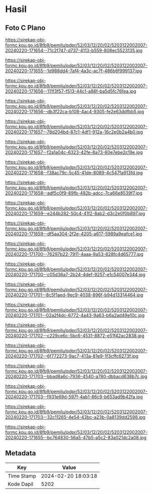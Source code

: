 # Hasil

## Foto C Plano

https://sirekap-obj-formc.kpu.go.id/8fb9/pemilu/pdpr/52/03/12/20/02/5203122002007-20240220-171654--71c2f747-d737-4113-b559-808ec5523135.jpg

https://sirekap-obj-formc.kpu.go.id/8fb9/pemilu/pdpr/52/03/12/20/02/5203122002007-20240220-171655--1d988dd4-7af4-4a3c-ac7f-486b6f999137.jpg

https://sirekap-obj-formc.kpu.go.id/8fb9/pemilu/pdpr/52/03/12/20/02/5203122002007-20240220-171656--111f3f57-f513-44c1-a88f-ba5d5fc76fea.jpg

https://sirekap-obj-formc.kpu.go.id/8fb9/pemilu/pdpr/52/03/12/20/02/5203122002007-20240220-171656--db3f22ca-b108-4ac4-9305-fe2e63ddfbb5.jpg

https://sirekap-obj-formc.kpu.go.id/8fb9/pemilu/pdpr/52/03/12/20/02/5203122002007-20240220-171657--78d204bd-87c1-4df1-912a-16c2e0b2a4b0.jpg

https://sirekap-obj-formc.kpu.go.id/8fb9/pemilu/pdpr/52/03/12/20/02/5203122002007-20240220-171657--f2a1a04c-6323-42fe-8a73-60e7ebe2c19e.jpg

https://sirekap-obj-formc.kpu.go.id/8fb9/pemilu/pdpr/52/03/12/20/02/5203122002007-20240220-171658--f38ac79c-5c45-41de-8089-4c547fa913fd.jpg

https://sirekap-obj-formc.kpu.go.id/8fb9/pemilu/pdpr/52/03/12/20/02/5203122002007-20240220-171658--adf5c0f9-89fb-482b-adcc-7ca66e8539f7.jpg

https://sirekap-obj-formc.kpu.go.id/8fb9/pemilu/pdpr/52/03/12/20/02/5203122002007-20240220-171659--e244b282-50c4-41f2-8ab2-d3c2e0f0b897.jpg

https://sirekap-obj-formc.kpu.go.id/8fb9/pemilu/pdpr/52/03/12/20/02/5203122002007-20240220-171659--df5aa304-2f2e-4205-a617-5989a9eafce1.jpg

https://sirekap-obj-formc.kpu.go.id/8fb9/pemilu/pdpr/52/03/12/20/02/5203122002007-20240220-171700--76297b22-7911-4aaa-9a53-828fc4d65777.jpg

https://sirekap-obj-formc.kpu.go.id/8fb9/pemilu/pdpr/52/03/12/20/02/5203122002007-20240220-171700--c05d36a7-2b24-4def-9257-e1c54007e344.jpg

https://sirekap-obj-formc.kpu.go.id/8fb9/pemilu/pdpr/52/03/12/20/02/5203122002007-20240220-171701--8c5f1aed-9ec9-4038-896f-b94d13314464.jpg

https://sirekap-obj-formc.kpu.go.id/8fb9/pemilu/pdpr/52/03/12/20/02/5203122002007-20240220-171701--02a2f4dc-6772-4a43-9a63-b6a2ad49e10c.jpg

https://sirekap-obj-formc.kpu.go.id/8fb9/pemilu/pdpr/52/03/12/20/02/5203122002007-20240220-171702--c229ce6c-5bc6-4531-8872-e51f42ac2838.jpg

https://sirekap-obj-formc.kpu.go.id/8fb9/pemilu/pdpr/52/03/12/20/02/5203122002007-20240220-171702--6f772273-9ac7-413a-81e9-1f3cffc6273f.jpg

https://sirekap-obj-formc.kpu.go.id/8fb9/pemilu/pdpr/52/03/12/20/02/5203122002007-20240220-171703--bbad8a6c-7936-4540-a780-dbbacd638b7c.jpg

https://sirekap-obj-formc.kpu.go.id/8fb9/pemilu/pdpr/52/03/12/20/02/5203122002007-20240220-171703--f931e69d-597f-4ab1-86c9-b653ad9b42fa.jpg

https://sirekap-obj-formc.kpu.go.id/8fb9/pemilu/pdpr/52/03/12/20/02/5203122002007-20240220-171703--32c11265-4e54-43bc-a23b-0a8139dd2598.jpg

https://sirekap-obj-formc.kpu.go.id/8fb9/pemilu/pdpr/52/03/12/20/02/5203122002007-20240220-171655--bc764830-56a5-47b5-a5c2-83a021dc2a08.jpg


## Metadata

| Key        | Value               |
| ---------- | ------------------- |
| Time Stamp | 2024-02-20 18:03:18 |
| Kode Dapil | 5202                |



